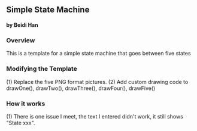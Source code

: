 ## Simple State Machine
#### by Beidi Han


### Overview
This is a template for a simple state machine that goes between five states


### Modifying the Template

(1) Replace the five PNG format pictures.
(2) Add custom drawing code to drawOne(), drawTwo(), drawThree(), drawFour(), drawFive()

### How it works
(1) There is one issue I meet, the text I entered didn't work, it still shows "State xxx".
